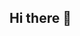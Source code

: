 ## Hi there 👋

<!--
**startup-weekendAlkabourah/Startup-weekendAlkabourah** is a ✨ _special_ ✨ repository because its `README.md` (this file) appears on your GitHub profile.

Here are some ideas to get you started:

- 🔭 I’m currently working on SIS app
- 🌱 I’m currently learning JavaScript,mvc core
- 👯 I’m looking to collaborate on JavaScript
..
-->
